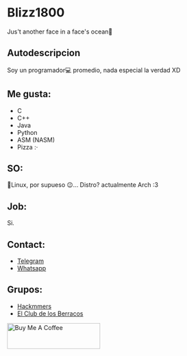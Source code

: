 # Blizz1800

Jus't another face in a face's ocean🌊

## Autodescripcion

Soy un programador💻 promedio, nada especial la verdad XD

## Me gusta:

* C
* C++
* Java
* Python
* ASM (NASM)
* Pizza :·

## SO:

🐧Linux, por supueso 😉... Distro? actualmente Arch :3

## Job:

Si.

## Contact:

* [Telegram](https://t.me/BlizzSoftword)
* [Whatsapp](https://wa.me/+5353013028)

## Grupos:

* [Hackmmers](https://t.me/Hackmmer)
* [El Club de los Berracos](https://t.me/Berraketazo)

<a href="https://www.buymeacoffee.com/blizz1800" target="_blank"><img src="https://cdn.buymeacoffee.com/buttons/v2/default-yellow.png" alt="Buy Me A Coffee" style="height: 60px !important;width: 217px !important;" ></a>
